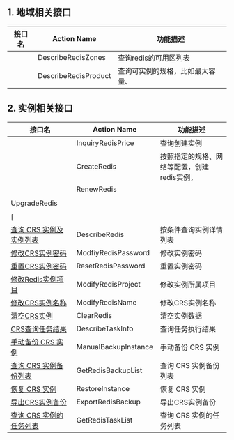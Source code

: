 ## 1. 地域相关接口
| 接口名 | Action Name | 功能描述 |
|---------|---------|---------|
|  | DescribeRedisZones | 查询redis的可用区列表 |
|  | DescribeRedisProduct | 查询可实例的规格，比如最大容量、

## 2. 实例相关接口

| 接口名 | Action Name | 功能描述 |
|---------|---------|---------|
|  | InquiryRedisPrice | 查询创建实例 |
| | CreateRedis | 按照指定的规格、网络等配置，创建redis实例， |
|   | RenewRedis|  |
| |
|  UpgradeRedis | |
| |
| [ 
| [查询 CRS 实例及实例列表](http://cloud.tencent.com/doc/api/260/1384) | DescribeRedis |  按条件查询实例详情列表 | 
| [修改CRS实例密码](/document/product/239/8405) | ModfiyRedisPassword | 修改实例密码|
| [重置CRS实例密码](/document/product/239/1390) | ResetRedisPassword | 重置实例密码|
| [修改Redis实例项目](http://cloud.tencent.com/doc/api/260/1385) | ModifyRedisProject |  修改实例所属项目 |
| [修改CRS实例名称](https://cloud.tencent.com/document/api/239/8431) | ModifyRedisName |  修改CRS实例名称 | 
| [清空CRS实例](http://cloud.tencent.com/doc/api/260/1386) | ClearRedis |  清空实例数据 | 
| [CRS查询任务结果](http://cloud.tencent.com/doc/api/260/1387) | DescribeTaskInfo | 查询任务执行结果 |
| [手动备份 CRS 实例](/document/product/239/8402) | ManualBackupInstance | 手动备份 CRS 实例 |
| [查询 CRS 实例备份列表](/document/product/239/8403) | GetRedisBackupList | 查询 CRS 实例备份列表 |  
| [恢复 CRS 实例](/document/product/239/8401) | RestoreInstance | 恢复 CRS 实例 |
| [导出CRS实例备份](/document/product/239/8430) | ExportRedisBackup | 导出CRS实例备份 |  
| [查询 CRS 实例的任务列表](/document/product/239/8404) | GetRedisTaskList | 查询 CRS 实例的任务列表 |
